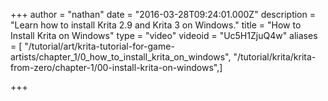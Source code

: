 +++
author = "nathan"
date = "2016-03-28T09:24:01.000Z"
description = "Learn how to install Krita 2.9 and Krita 3 on Windows."
title = "How to Install Krita on Windows"
type = "video"
videoid = "Uc5H1ZjuQ4w"
aliases = [ "/tutorial/art/krita-tutorial-for-game-artists/chapter_1/0_how_to_install_krita_on_windows", "/tutorial/krita/krita-from-zero/chapter-1/00-install-krita-on-windows",]

+++